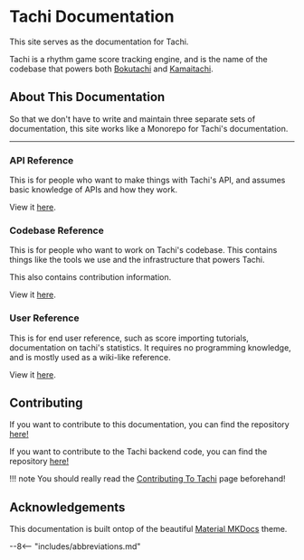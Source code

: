 # Tachi Documentation

This site serves as the documentation for Tachi.

Tachi is a rhythm game score tracking engine, and is the name of the codebase that powers
both [Bokutachi](https://bokutachi.xyz) and [Kamaitachi](https://kamaitachi.xyz).

## About This Documentation

So that we don't have to write and maintain three separate sets of documentation, this site
works like a Monorepo for Tachi's documentation.

*****

### API Reference

This is for people who want to make things with Tachi's API, and assumes basic knowledge of
APIs and how they work.

View it [here](./api/overview.md).

### Codebase Reference

This is for people who want to work on Tachi's codebase.
This contains things like the tools we use and the
infrastructure that powers Tachi.

This also contains contribution information.

View it [here](./tachi-server/overview.md).

### User Reference

This is for end user reference, such as score importing tutorials, documentation on tachi's
statistics. It requires no programming knowledge, and is mostly used as a wiki-like reference.

View it [here](./user/overview.md).

## Contributing

If you want to contribute to this documentation, you can find the repository [here!](https://github.com/TeamNewGuys/tachi-docs)

If you want to contribute to the Tachi backend code, you can find the repository [here!](https://github.com/TeamNewGuys/tachi-server)


!!! note
	You should really read the [Contributing To Tachi](./tachi-server/contributing.md) page beforehand!

## Acknowledgements

This documentation is built ontop of the beautiful [Material MKDocs](https://squidfunk.github.io/mkdocs-material) theme.

--8<-- "includes/abbreviations.md"